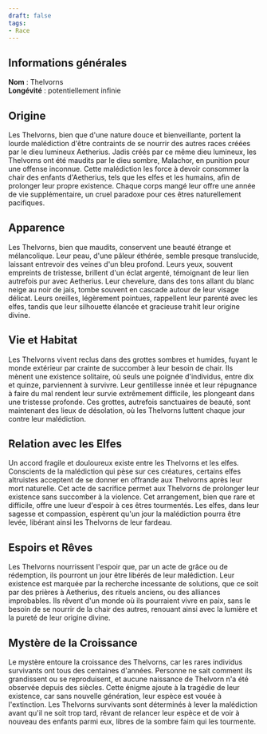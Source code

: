 ```yaml
---
draft: false
tags:
- Race
---
```


## Informations générales

**Nom** : Thelvorns  
**Longévité** : potentiellement infinie

## Origine

Les Thelvorns, bien que d'une nature douce et bienveillante, portent la lourde malédiction d'être contraints de se nourrir des autres races créées par le dieu lumineux Aetherius. Jadis créés par ce même dieu lumineux, les Thelvorns ont été maudits par le dieu sombre, Malachor, en punition pour une offense inconnue. Cette malédiction les force à devoir consommer la chair des enfants d'Aetherius, tels que les elfes et les humains, afin de prolonger leur propre existence. Chaque corps mangé leur offre une année de vie supplémentaire, un cruel paradoxe pour ces êtres naturellement pacifiques.

## Apparence

Les Thelvorns, bien que maudits, conservent une beauté étrange et mélancolique. Leur peau, d'une pâleur éthérée, semble presque translucide, laissant entrevoir des veines d'un bleu profond. Leurs yeux, souvent empreints de tristesse, brillent d'un éclat argenté, témoignant de leur lien autrefois pur avec Aetherius. Leur chevelure, dans des tons allant du blanc neige au noir de jais, tombe souvent en cascade autour de leur visage délicat. Leurs oreilles, légèrement pointues, rappellent leur parenté avec les elfes, tandis que leur silhouette élancée et gracieuse trahit leur origine divine.

## Vie et Habitat

Les Thelvorns vivent reclus dans des grottes sombres et humides, fuyant le monde extérieur par crainte de succomber à leur besoin de chair. Ils mènent une existence solitaire, où seuls une poignée d'individus, entre dix et quinze, parviennent à survivre. Leur gentillesse innée et leur répugnance à faire du mal rendent leur survie extrêmement difficile, les plongeant dans une tristesse profonde. Ces grottes, autrefois sanctuaires de beauté, sont maintenant des lieux de désolation, où les Thelvorns luttent chaque jour contre leur malédiction.

## Relation avec les Elfes

Un accord fragile et douloureux existe entre les Thelvorns et les elfes. Conscients de la malédiction qui pèse sur ces créatures, certains elfes altruistes acceptent de se donner en offrande aux Thelvorns après leur mort naturelle. Cet acte de sacrifice permet aux Thelvorns de prolonger leur existence sans succomber à la violence. Cet arrangement, bien que rare et difficile, offre une lueur d'espoir à ces êtres tourmentés. Les elfes, dans leur sagesse et compassion, espèrent qu'un jour la malédiction pourra être levée, libérant ainsi les Thelvorns de leur fardeau.

## Espoirs et Rêves

Les Thelvorns nourrissent l'espoir que, par un acte de grâce ou de rédemption, ils pourront un jour être libérés de leur malédiction. Leur existence est marquée par la recherche incessante de solutions, que ce soit par des prières à Aetherius, des rituels anciens, ou des alliances improbables. Ils rêvent d'un monde où ils pourraient vivre en paix, sans le besoin de se nourrir de la chair des autres, renouant ainsi avec la lumière et la pureté de leur origine divine. ​

## Mystère de la Croissance

Le mystère entoure la croissance des Thelvorns, car les rares individus survivants ont tous des centaines d'années. Personne ne sait comment ils grandissent ou se reproduisent, et aucune naissance de Thelvorn n'a été observée depuis des siècles. Cette énigme ajoute à la tragédie de leur existence, car sans nouvelle génération, leur espèce est vouée à l'extinction. Les Thelvorns survivants sont déterminés à lever la malédiction avant qu'il ne soit trop tard, rêvant de relancer leur espèce et de voir à nouveau des enfants parmi eux, libres de la sombre faim qui les tourmente.